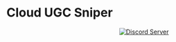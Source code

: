 <div align="center">

# Cloud UGC Sniper

</div>


<div align="right">

[![Discord Server](https://cdn.discordapp.com/attachments/1133768987059163247/1143972253642522634/220_20230824001628.png)](https://discord.gg/sVGcKgTnPN)

</div>